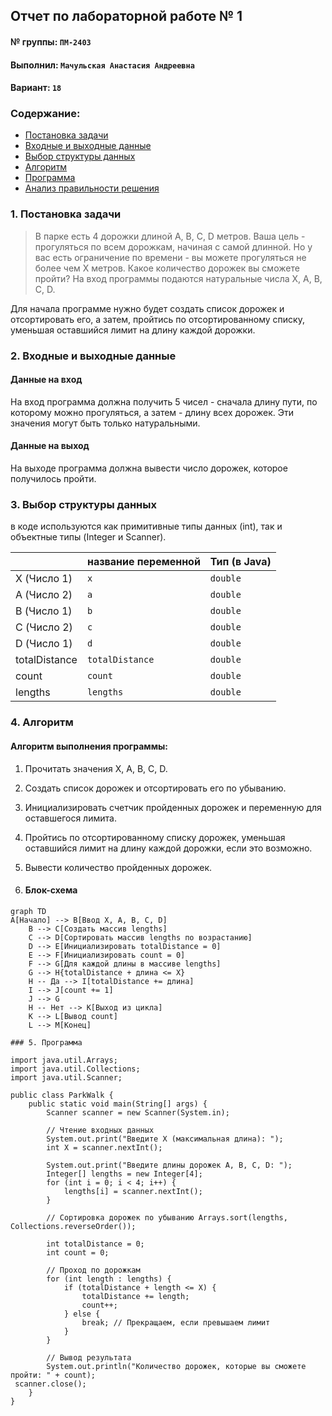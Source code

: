 ## Отчет по лабораторной работе № 1

#### № группы: `ПМ-2403`

#### Выполнил: `Мачульская Анастасия Андреевна`

#### Вариант: `18`

### Cодержание:

- [Постановка задачи](#1-постановка-задачи)
- [Входные и выходные данные](#2-входные-и-выходные-данные)
- [Выбор структуры данных](#3-выбор-структуры-данных)
- [Алгоритм](#4-алгоритм)
- [Программа](#5-программа)
- [Анализ правильности решения](#6-анализ-правильности-решения)

### 1. Постановка задачи

> В парке есть 4 дорожки длиной A, B, C, D метров. Ваша цель -
прогуляться по всем дорожкам, начиная с самой длинной. Но у вас есть
ограничение по времени - вы можете прогуляться не более чем X метров.
Какое количество дорожек вы сможете пройти? На вход программы подаются
натуральные числа X, A, B, C, D.

Для начала программе нужно будет создать список дорожек и отсортировать его, а затем, пройтись по отсортированному списку, уменьшая оставшийся лимит на длину каждой дорожки.


### 2. Входные и выходные данные

#### Данные на вход

На вход программа должна получить 5 чисел - сначала длину пути, по которому можно прогуляться, а затем - длину всех дорожек. Эти значения могут быть только натуральными.

#### Данные на выход

На выходе программа должна вывести число дорожек, которое получилось пройти.

### 3. Выбор структуры данных

в коде используются как примитивные типы данных (int), так и объектные типы (Integer и Scanner).

|             | название переменной | Тип (в Java) | 
|-------------|---------------------|--------------|
| X (Число 1) | `x`                 | `double`     |
| A (Число 2) | `a`                 | `double`     | 
| B (Число 1) | `b`                 | `double`     |
| C (Число 2) | `c`                 | `double`     | 
| D (Число 1) | `d`                 | `double`     |
|totalDistance| `totalDistance`     | `double`     | 
|count        | `count`             | `double`     | 
|lengths      | `lengths`           | `double`     | 

### 4. Алгоритм

#### Алгоритм выполнения программы:

1. Прочитать значения X, A, B, C, D.

2. Создать список дорожек и отсортировать его по убыванию.

3. Инициализировать счетчик пройденных дорожек и переменную для оставшегося лимита.

4. Пройтись по отсортированному списку дорожек, уменьшая оставшийся лимит на длину каждой дорожки, если это возможно.
  
5. Вывести количество пройденных дорожек.
6. #### Блок-схема

```mermaid
graph TD
A[Начало] --> B[Ввод X, A, B, C, D]
    B --> C[Создать массив lengths]
    C --> D[Сортировать массив lengths по возрастанию]
    D --> E[Инициализировать totalDistance = 0]
    E --> F[Инициализировать count = 0]
    F --> G[Для каждой длины в массиве lengths]
    G --> H{totalDistance + длина <= X}
    H -- Да --> I[totalDistance += длина]
    I --> J[count += 1]
    J --> G
    H -- Нет --> K[Выход из цикла]
    K --> L[Вывод count]
    L --> M[Конец]

### 5. Программа

import java.util.Arrays;
import java.util.Collections;
import java.util.Scanner;

public class ParkWalk {
    public static void main(String[] args) {
        Scanner scanner = new Scanner(System.in);

        // Чтение входных данных
        System.out.print("Введите X (максимальная длина): ");
        int X = scanner.nextInt();
        
        System.out.print("Введите длины дорожек A, B, C, D: ");
        Integer[] lengths = new Integer[4];
        for (int i = 0; i < 4; i++) {
            lengths[i] = scanner.nextInt();
        }

        // Сортировка дорожек по убыванию Arrays.sort(lengths, Collections.reverseOrder());

        int totalDistance = 0;
        int count = 0;

        // Проход по дорожкам
        for (int length : lengths) {
            if (totalDistance + length <= X) {
                totalDistance += length;
                count++;
            } else {
                break; // Прекращаем, если превышаем лимит
            }
        }

        // Вывод результата
        System.out.println("Количество дорожек, которые вы сможете пройти: " + count);
 scanner.close();
    }
}
   
